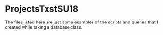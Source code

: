 # ProjectsTxstSU18

The files listed here are just some examples of the scripts and queries that I created while taking a database class.
